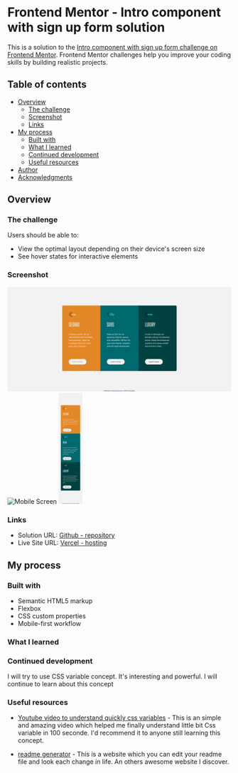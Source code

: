 # Frontend Mentor - Intro component with sign up form solution

This is a solution to the [Intro component with sign up form challenge on Frontend Mentor](https://www.frontendmentor.io/challenges/intro-component-with-signup-form-5cf91bd49edda32581d28fd1). Frontend Mentor challenges help you improve your coding skills by building realistic projects. 

## Table of contents

- [Overview](#overview)
  - [The challenge](#the-challenge)
  - [Screenshot](#screenshot)
  - [Links](#links)
- [My process](#my-process)
  - [Built with](#built-with)
  - [What I learned](#what-i-learned)
  - [Continued development](#continued-development)
  - [Useful resources](#useful-resources)
- [Author](#author)
- [Acknowledgments](#acknowledgments)


## Overview

### The challenge

Users should be able to:

- View the optimal layout depending on their device's screen size
- See hover states for interactive elements

### Screenshot

![Desktop Screen](screenshots/desktopView.png)
![Mobile Screen](screenshots/mobileView.png=x250)
<img src="screenshots/mobileView.png"  height="250">


### Links
- Solution URL: [Github - repository](https://github.com/404diaby/3-column-preview-card-component)
- Live Site URL: [Vercel - hosting](hhttps://3-column-preview-card-component-dm.vercel.app/)

## My process

### Built with

- Semantic HTML5 markup
- Flexbox
- CSS custom properties
- Mobile-first workflow

### What I learned


### Continued development

I will try to use CSS variable concept. It's interesting and powerful. I will continue to learn about this concept

### Useful resources

- [Youtube video to understand quickly css variables](https://www.youtube.com/watch?v=NtRmIp4eMjs&ab_channel=Fireship) - This is an simple and amazing video which helped me finally understand little bit Css variable in 100 seconde. I'd recommend it to anyone still learning this concept.

- [readme generator](https://readme.so/fr/editor) - This is a website which you can edit your readme file and look each change in life. An others awesome website I discover.


